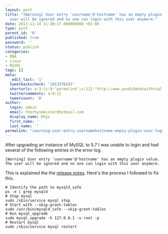 ```yaml
---
layout: post
title: "[Warning] User entry 'username'@'hostname' has an empty plugin value. The
  user will be ignored and no one can login with this user anymore."
date: 2013-11-14 11:30:17.000000000 +01:00
type: post
parent_id: '0'
published: true
password: ''
status: publish
categories:
- DBA
- Linux
- MySQL
tags: []
meta:
  _edit_last: '1'
  tweetbackscheck: '1613376243'
  shorturls: a:3:{s:9:"permalink";s:112:"http://www.youdidwhatwithtsql.com/warning-user-entry-usernamehostname-empty-plugin-user-login-user-anymore/1711/";s:7:"tinyurl";s:26:"http://tinyurl.com/nm7xw6a";s:4:"isgd";s:19:"http://is.gd/Krmw5o";}
  twittercomments: a:0:{}
  tweetcount: '0'
author:
  login: admin
  email: therhysmeister@hotmail.com
  display_name: Rhys
  first_name: ''
  last_name: ''
permalink: "/warning-user-entry-usernamehostname-empty-plugin-user-login-user-anymore/1711/"
---
```

After upgrading an instance of MySQL to 5.7 I was unable to login and had several of the following entries in the error log.

```
[Warning] User entry 'username'@'hostname' has an empty plugin value. The user will be ignored and no one can login with this user anymore.
```

This is explained the the [release notes](http://dev.mysql.com/doc/relnotes/mysql/5.7/en/news-5-7-2.html "MySQL 5.7.2"). Here's the process I followed to fix this.

```
# Identify the path to mysqld_safe
ps -e | grep mysqld
# Stop mysql
sudo /sbin/service mysql stop
# Start with --skip-grant-tables
sudo /usr/bin/mysqld_safe --skip-grant-tables
# Run mysql_upgrade
sudo mysql_upgrade -h 127.0.0.1 -u root -p
# Restart mysql
sudo /sbin/service mysql restart
```
